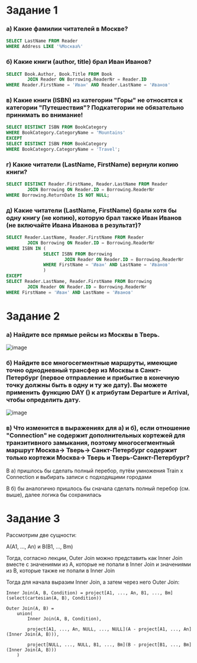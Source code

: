 # Задание 1

### а) Какие фамилии читателей в Москве?
```sql
SELECT LastName FROM Reader
WHERE Address LIKE '%Москва%'
```


### б) Какие книги (author, title) брал Иван Иванов?
```sql
SELECT Book.Author, Book.Title FROM Book 
        JOIN Reader ON Borrowing.ReaderNr = Reader.ID 
WHERE Reader.FirstName = 'Иван' AND Reader.LastName = 'Иванов'
```

### в) Какие книги (ISBN) из категории "Горы" не относятся к категории "Путешествия"? Подкатегории не обязательно принимать во внимание!

```sql
SELECT DISTINCT ISBN FROM BookCategory
WHERE BookCategory.CategoryName = 'Mountains'
EXCEPT 
SELECT DISTINCT ISBN FROM BookCategory
WHERE BookCategory.CategoryName = 'Travel';
```

### г) Какие читатели (LastName, FirstName) вернули копию книги?

```sql
SELECT DISTINCT Reader.FirstName, Reader.LastName FROM Reader 
        JOIN Borrowing ON Reader.ID = Borrowing.ReaderNr
WHERE Borrowing.ReturnDate IS NOT NULL;
```

### д) Какие читатели (LastName, FirstName) брали хотя бы одну книгу (не копию), которую брал также Иван Иванов (не включайте Ивана Иванова в результат)?

```sql
SELECT Reader.LastName, Reader.FirstName FROM Reader
        JOIN Borrowing ON Reader.ID = Borrowing.ReaderNr
WHERE ISBN IN (
              SELECT ISBN FROM Borrowing
                      JOIN Reader ON Reader.ID = Borrowing.ReaderNr
              WHERE FirstName = 'Иван' AND LastName = 'Иванов'
              )
EXCEPT
SELECT Reader.LastName, Reader.FirstName FROM Borrowing
        JOIN Reader ON Reader.ID = Borrowing.ReaderNr
WHERE FirstName = 'Иван' AND LastName = 'Иванов'
```


# Задание 2

### а) Найдите все прямые рейсы из Москвы в Тверь.

![image](https://user-images.githubusercontent.com/59960079/135726820-ece37329-61cb-4ea0-ae0f-2907086caab2.png)

### б) Найдите все многосегментные маршруты, имеющие точно однодневный трансфер из Москвы в Санкт-Петербург (первое отправление и прибытие в конечную точку должны быть в одну и ту же дату). Вы можете применить функцию DAY () к атрибутам Departure и Arrival, чтобы определить дату. 

![image](https://user-images.githubusercontent.com/59960079/135729518-03e8413a-2007-4653-b9de-abec5d036a61.png)

### в) Что изменится в выражениях для а) и б), если отношение "Connection" не содержит дополнительных кортежей для транзитивного замыкания, поэтому многосегментный маршрут Москва-> Тверь-> Санкт-Петербург содержит только кортежи Москва-> Тверь и Тверь-Санкт-Петербург?

В а) пришлось бы сделать полный перебор, путём умножения Train x Connection и выбирать записи с подходящими городами

В б) бы аналогично пришлось бы сначала сделать полный перебор (см. выше), далее логика бы сохранилась

# Задание 3

Рассмотрим две сущности:

A(A1, ..., An) и B(B1, ..., Bm)

Тогда, согласно лекции, Outer Join можно представить как Inner Join вместе с значениями из A, которые не попали в Inner Join и значениями из B, которые также не попали в Inner Join 

Тогда для начала выразим Inner Join, а затем через него Outer Join:

`Inner Join(A, B, Condition) = project[A1, ..., An, B1, ..., Bm](select(cartesian(A, B), Condition))`


```
Outer Join(A, B) = 
    union(
        Inner Join(A, B, Condition),

        project[A1, ..., An, NULL, ..., NULL](A - project[A1, ..., An](Inner Join(A, B))),

        project[NULL, ..., NULL, B1, ..., Bm](B - project[B1, ..., Bm](Inner Join(A, B)))
    )
```
